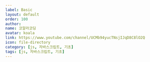 ```yaml
---
label: Basic
layout: default
order: 100
author:
name: 코알라코딩
avatar: koala
link: https://www.youtube.com/channel/UCMb94yucTNsjIJqD8C8lO2Q
icon: file-directory
category: [js, 자바스크립트, 기초]
tags: [js, 자바스크립트, 기초]
---
```

